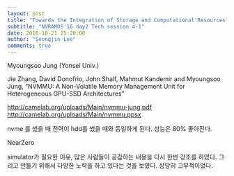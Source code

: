 ```yaml
---
layout: post
title: "Towards the Integration of Storage and Computational Resources"
subtitle: "NVRAMOS'16 day2 Tech session 4-1"
date: 2016-10-21 15:20:00
author: "Seongjin Lee"
comments: true
---
```


Myoungsoo Jung
(Yonsei Univ.)

Jie Zhang, David Donofrio, John Shalf, Mahmut Kandemir and Myoungsoo Jung, “NVMMU: A Non-Volatile Memory Management Unit for Heterogeneous GPU-SSD Architectures"

http://camelab.org/uploads/Main/nvmmu-jung.pdf
http://camelab.org/uploads/Main/nvmmu.ppsx

nvme 를 썼을 때 전력이 hdd를 썼을 때와 동일하게 된다. 성능은 80% 좋아진다.



NearZero


simulator가 필요한 이유, 많은 사람들이 공감하는 내용을 다시 한번 강조를 하였다. 그리고 만들기 위해서 다양한 노력을 하고 있다는 것을 보였다. 상당히 고무적이었다.
